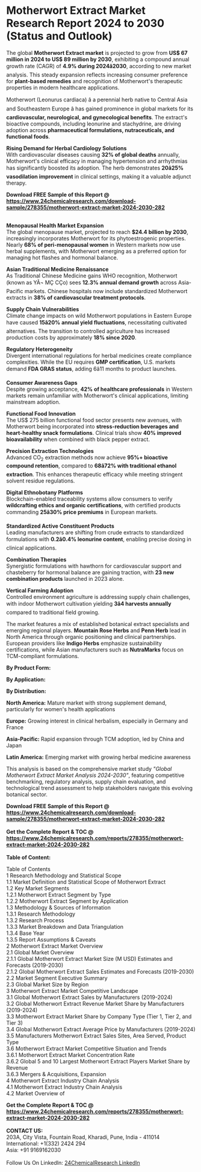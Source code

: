 <h1>Motherwort Extract Market Research Report 2024 to 2030 (Status and Outlook)</h1><p>The global <strong>Motherwort Extract market</strong> is projected to grow from <strong>US$ 67 million in 2024 to US$ 89 million by 2030</strong>, exhibiting a compound annual growth rate (CAGR) of <strong>4.9% during 2024â2030</strong>, according to new market analysis. This steady expansion reflects increasing consumer preference for <strong>plant-based remedies</strong> and recognition of Motherwort's therapeutic properties in modern healthcare applications.</p><p>Motherwort (Leonurus cardiaca) â a perennial herb native to Central Asia and Southeastern Europe â has gained prominence in global markets for its <strong>cardiovascular, neurological, and gynecological benefits</strong>. The extract's bioactive compounds, including leonurine and stachydrine, are driving adoption across <strong>pharmaceutical formulations, nutraceuticals, and functional foods</strong>.</p><p><strong>Rising Demand for Herbal Cardiology Solutions</strong><br>
    With cardiovascular diseases causing <strong>32% of global deaths</strong> annually, Motherwort's clinical efficacy in managing hypertension and arrhythmias has significantly boosted its adoption. The herb demonstrates <strong>20â25% vasodilation improvement</strong> in clinical settings, making it a valuable adjunct therapy.</p><div><b>Download FREE Sample of this Report @ 
            <a href="https://www.24chemicalresearch.com/download-sample/278355/motherwort-extract-market-2024-2030-282">
            https://www.24chemicalresearch.com/download-sample/278355/motherwort-extract-market-2024-2030-282</a></b></div><br><p><strong>Menopausal Health Market Expansion</strong><br>
    The global menopause market, projected to reach <strong>$24.4 billion by 2030</strong>, increasingly incorporates Motherwort for its phytoestrogenic properties. Nearly <strong>68% of peri-menopausal women</strong> in Western markets now use herbal supplements, with Motherwort emerging as a preferred option for managing hot flashes and hormonal balance.</p><p><strong>Asian Traditional Medicine Renaissance</strong><br>
    As Traditional Chinese Medicine gains WHO recognition, Motherwort (known as YÃ¬ MÇ CÇo) sees <strong>12.3% annual demand growth</strong> across Asia-Pacific markets. Chinese hospitals now include standardized Motherwort extracts in <strong>38% of cardiovascular treatment protocols</strong>.</p><p><strong>Supply Chain Vulnerabilities</strong><br>
    Climate change impacts on wild Motherwort populations in Eastern Europe have caused <strong>15â20% annual yield fluctuations</strong>, necessitating cultivated alternatives. The transition to controlled agriculture has increased production costs by approximately <strong>18% since 2020</strong>.</p><p><strong>Regulatory Heterogeneity</strong><br>
    Divergent international regulations for herbal medicines create compliance complexities. While the EU requires <strong>GMP certification</strong>, U.S. markets demand <strong>FDA GRAS status</strong>, adding 6â11 months to product launches.</p><p><strong>Consumer Awareness Gaps</strong><br>
    Despite growing acceptance, <strong>42% of healthcare professionals</strong> in Western markets remain unfamiliar with Motherwort's clinical applications, limiting mainstream adoption.</p><p><strong>Functional Food Innovation</strong><br>
    The US$ 275 billion functional food sector presents new avenues, with Motherwort being incorporated into <strong>stress-reduction beverages and heart-healthy snack formulations</strong>. Clinical trials show <strong>40% improved bioavailability</strong> when combined with black pepper extract.</p><p><strong>Precision Extraction Technologies</strong><br>
    Advanced CO<sub>2</sub> extraction methods now achieve <strong>95%+ bioactive compound retention</strong>, compared to <strong>68â72% with traditional ethanol extraction</strong>. This enhances therapeutic efficacy while meeting stringent solvent residue regulations.</p><p><strong>Digital Ethnobotany Platforms</strong><br>
    Blockchain-enabled traceability systems allow consumers to verify <strong>wildcrafting ethics and organic certifications</strong>, with certified products commanding <strong>25â30% price premiums</strong> in European markets.</p><p><strong>Standardized Active Constituent Products</strong><br>
    Leading manufacturers are shifting from crude extracts to standardized formulations with <strong>0.2â0.4% leonurine content</strong>, enabling precise dosing in clinical applications.</p><p><strong>Combination Therapies</strong><br>
    Synergistic formulations with hawthorn for cardiovascular support and chasteberry for hormonal balance are gaining traction, with <strong>23 new combination products</strong> launched in 2023 alone.</p><p><strong>Vertical Farming Adoption</strong><br>
    Controlled environment agriculture is addressing supply chain challenges, with indoor Motherwort cultivation yielding <strong>3â4 harvests annually</strong> compared to traditional field growing.</p><p>The market features a mix of established botanical extract specialists and emerging regional players. <strong>Mountain Rose Herbs</strong> and <strong>Penn Herb</strong> lead in North America through organic positioning and clinical partnerships. European providers like <strong>Indigo Herbs</strong> emphasize sustainability certifications, while Asian manufacturers such as <strong>NutraMarks</strong> focus on TCM-compliant formulations.</p><p><strong>By Product Form:</strong></p><p><strong>By Application:</strong></p><p><strong>By Distribution:</strong></p><p><strong>North America:</strong> Mature market with strong supplement demand, particularly for women's health applications</p><p><strong>Europe:</strong> Growing interest in clinical herbalism, especially in Germany and France</p><p><strong>Asia-Pacific:</strong> Rapid expansion through TCM adoption, led by China and Japan</p><p><strong>Latin America:</strong> Emerging market with growing herbal medicine awareness</p><p>This analysis is based on the comprehensive market study <em>"Global Motherwort Extract Market Analysis 2024-2030"</em>, featuring competitive benchmarking, regulatory analysis, supply chain evaluation, and technological trend assessment to help stakeholders navigate this evolving botanical sector.</p><div><b>Download FREE Sample of this Report @ 
            <a href="https://www.24chemicalresearch.com/download-sample/278355/motherwort-extract-market-2024-2030-282">
            https://www.24chemicalresearch.com/download-sample/278355/motherwort-extract-market-2024-2030-282</a></b></div><br><div><b>Get the Complete Report & TOC @ 
            <a href="https://www.24chemicalresearch.com/reports/278355/motherwort-extract-market-2024-2030-282">
            https://www.24chemicalresearch.com/reports/278355/motherwort-extract-market-2024-2030-282</a></b></div><br>
            <b>Table of Content:</b><p>Table of Contents<br />
1 Research Methodology and Statistical Scope<br />
1.1 Market Definition and Statistical Scope of Motherwort Extract<br />
1.2 Key Market Segments<br />
1.2.1 Motherwort Extract Segment by Type<br />
1.2.2 Motherwort Extract Segment by Application<br />
1.3 Methodology & Sources of Information<br />
1.3.1 Research Methodology<br />
1.3.2 Research Process<br />
1.3.3 Market Breakdown and Data Triangulation<br />
1.3.4 Base Year<br />
1.3.5 Report Assumptions & Caveats<br />
2 Motherwort Extract Market Overview<br />
2.1 Global Market Overview<br />
2.1.1 Global Motherwort Extract Market Size (M USD) Estimates and Forecasts (2019-2030)<br />
2.1.2 Global Motherwort Extract Sales Estimates and Forecasts (2019-2030)<br />
2.2 Market Segment Executive Summary<br />
2.3 Global Market Size by Region<br />
3 Motherwort Extract Market Competitive Landscape<br />
3.1 Global Motherwort Extract Sales by Manufacturers (2019-2024)<br />
3.2 Global Motherwort Extract Revenue Market Share by Manufacturers (2019-2024)<br />
3.3 Motherwort Extract Market Share by Company Type (Tier 1, Tier 2, and Tier 3)<br />
3.4 Global Motherwort Extract Average Price by Manufacturers (2019-2024)<br />
3.5 Manufacturers Motherwort Extract Sales Sites, Area Served, Product Type<br />
3.6 Motherwort Extract Market Competitive Situation and Trends<br />
3.6.1 Motherwort Extract Market Concentration Rate<br />
3.6.2 Global 5 and 10 Largest Motherwort Extract Players Market Share by Revenue<br />
3.6.3 Mergers & Acquisitions, Expansion<br />
4 Motherwort Extract Industry Chain Analysis<br />
4.1 Motherwort Extract Industry Chain Analysis<br />
4.2 Market Overview of</p><div><b>Get the Complete Report & TOC @ 
            <a href="https://www.24chemicalresearch.com/reports/278355/motherwort-extract-market-2024-2030-282">
            https://www.24chemicalresearch.com/reports/278355/motherwort-extract-market-2024-2030-282</a></b></div><br><b>CONTACT US:</b><br>
            203A, City Vista, Fountain Road, Kharadi, Pune, India - 411014<br>
            International: +1(332) 2424 294<br>
            Asia: +91 9169162030 <br><br>
            Follow Us On LinkedIn: <a href="https://www.linkedin.com/company/24chemicalresearch/">24ChemicalResearch LinkedIn</a>